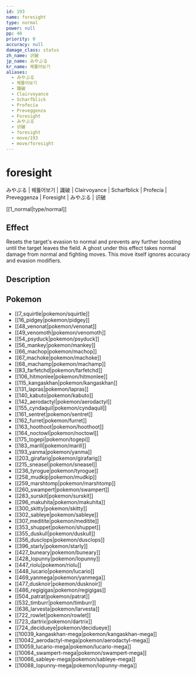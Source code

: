 ```yaml
---
id: 193
name: foresight
type: normal
power: null
pp: 40
priority: 0
accuracy: null
damage_class: status
zh_name: 识破
jp_name: みやぶる
kr_name: 꿰뚫어보기
aliases:
  - みやぶる
  - 꿰뚫어보기
  - 識破
  - Clairvoyance
  - Scharfblick
  - Profecía
  - Preveggenza
  - Foresight
  - みやぶる
  - 识破
  - foresight
  - move/193
  - move/foresight
---
```

# foresight
    
みやぶる | 꿰뚫어보기 | 識破 | Clairvoyance | Scharfblick | Profecía | Preveggenza | Foresight | みやぶる | 识破

[[1_normal|type/normal]]

## Effect

Resets the target's evasion to normal and prevents any further boosting until the target leaves the field.  A ghost under this effect takes normal damage from normal and fighting moves.  This move itself ignores accuracy and evasion modifiers.

## Description



## Pokemon

- [[7_squirtle|pokemon/squirtle]]
- [[16_pidgey|pokemon/pidgey]]
- [[48_venonat|pokemon/venonat]]
- [[49_venomoth|pokemon/venomoth]]
- [[54_psyduck|pokemon/psyduck]]
- [[56_mankey|pokemon/mankey]]
- [[66_machop|pokemon/machop]]
- [[67_machoke|pokemon/machoke]]
- [[68_machamp|pokemon/machamp]]
- [[83_farfetchd|pokemon/farfetchd]]
- [[106_hitmonlee|pokemon/hitmonlee]]
- [[115_kangaskhan|pokemon/kangaskhan]]
- [[131_lapras|pokemon/lapras]]
- [[140_kabuto|pokemon/kabuto]]
- [[142_aerodactyl|pokemon/aerodactyl]]
- [[155_cyndaquil|pokemon/cyndaquil]]
- [[161_sentret|pokemon/sentret]]
- [[162_furret|pokemon/furret]]
- [[163_hoothoot|pokemon/hoothoot]]
- [[164_noctowl|pokemon/noctowl]]
- [[175_togepi|pokemon/togepi]]
- [[183_marill|pokemon/marill]]
- [[193_yanma|pokemon/yanma]]
- [[203_girafarig|pokemon/girafarig]]
- [[215_sneasel|pokemon/sneasel]]
- [[236_tyrogue|pokemon/tyrogue]]
- [[258_mudkip|pokemon/mudkip]]
- [[259_marshtomp|pokemon/marshtomp]]
- [[260_swampert|pokemon/swampert]]
- [[283_surskit|pokemon/surskit]]
- [[296_makuhita|pokemon/makuhita]]
- [[300_skitty|pokemon/skitty]]
- [[302_sableye|pokemon/sableye]]
- [[307_meditite|pokemon/meditite]]
- [[353_shuppet|pokemon/shuppet]]
- [[355_duskull|pokemon/duskull]]
- [[356_dusclops|pokemon/dusclops]]
- [[396_starly|pokemon/starly]]
- [[427_buneary|pokemon/buneary]]
- [[428_lopunny|pokemon/lopunny]]
- [[447_riolu|pokemon/riolu]]
- [[448_lucario|pokemon/lucario]]
- [[469_yanmega|pokemon/yanmega]]
- [[477_dusknoir|pokemon/dusknoir]]
- [[486_regigigas|pokemon/regigigas]]
- [[504_patrat|pokemon/patrat]]
- [[532_timburr|pokemon/timburr]]
- [[636_larvesta|pokemon/larvesta]]
- [[722_rowlet|pokemon/rowlet]]
- [[723_dartrix|pokemon/dartrix]]
- [[724_decidueye|pokemon/decidueye]]
- [[10039_kangaskhan-mega|pokemon/kangaskhan-mega]]
- [[10042_aerodactyl-mega|pokemon/aerodactyl-mega]]
- [[10059_lucario-mega|pokemon/lucario-mega]]
- [[10064_swampert-mega|pokemon/swampert-mega]]
- [[10066_sableye-mega|pokemon/sableye-mega]]
- [[10088_lopunny-mega|pokemon/lopunny-mega]]

